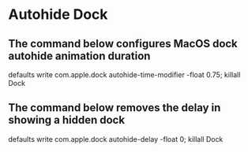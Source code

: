 # Autohide Dock

## The command below configures MacOS dock autohide animation duration
defaults write com.apple.dock autohide-time-modifier -float 0.75; killall Dock

## The command below removes the delay in showing a hidden dock
defaults write com.apple.dock autohide-delay -float 0; killall Dock
